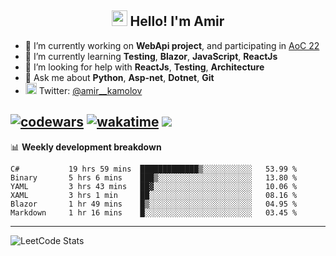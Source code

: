 <h2 align="center"><img src="https://media.giphy.com/media/hvRJCLFzcasrR4ia7z/giphy.gif" width="25px"> Hello! I'm Amir</h2>

- 🔭 I’m currently working on **WebApi project**, and participating in [AoC 22](https://adventofcode.com/)
- 🌱 I’m currently learning **Testing**, **Blazor**, **JavaScript**, **ReactJs**
- 🤔 I’m looking for help with **ReactJs**, **Testing**, **Architecture**
- 💬 Ask me about **Python**, **Asp-net**, **Dotnet**, **Git**
- <img alt="Amir Kamolov | Twitter" width="18px" src="https://raw.githubusercontent.com/peterthehan/peterthehan/master/assets/twitter.svg" /> Twitter: [@amir__kamolov](https://twitter.com/amir__kamolov)

[![codewars](https://www.codewars.com/users/Kamolov%20Amir/badges/micro)](https://www.codewars.com/users/Kamolov%20Amir)
[![wakatime](https://wakatime.com/badge/user/12da36de-2fca-4ef2-bb44-ec10c4750b61.svg)](https://wakatime.com/@12da36de-2fca-4ef2-bb44-ec10c4750b61)
![](https://komarev.com/ghpvc/?username=Amir0715&style=flat-square)
---

📊 **Weekly development breakdown**
<!--START_SECTION:waka-->

```text
C#           19 hrs 59 mins  █████████████▒░░░░░░░░░░░   53.99 %
Binary       5 hrs 6 mins    ███▒░░░░░░░░░░░░░░░░░░░░░   13.80 %
YAML         3 hrs 43 mins   ██▓░░░░░░░░░░░░░░░░░░░░░░   10.06 %
XAML         3 hrs 1 min     ██░░░░░░░░░░░░░░░░░░░░░░░   08.16 %
Blazor       1 hr 49 mins    █▒░░░░░░░░░░░░░░░░░░░░░░░   04.95 %
Markdown     1 hr 16 mins    █░░░░░░░░░░░░░░░░░░░░░░░░   03.45 %
```

<!--END_SECTION:waka-->

---

![LeetCode Stats](https://leetcard.jacoblin.cool/Amir0715?theme=dark&font=Noto%20Sans%20Mono&ext=heatmap)
